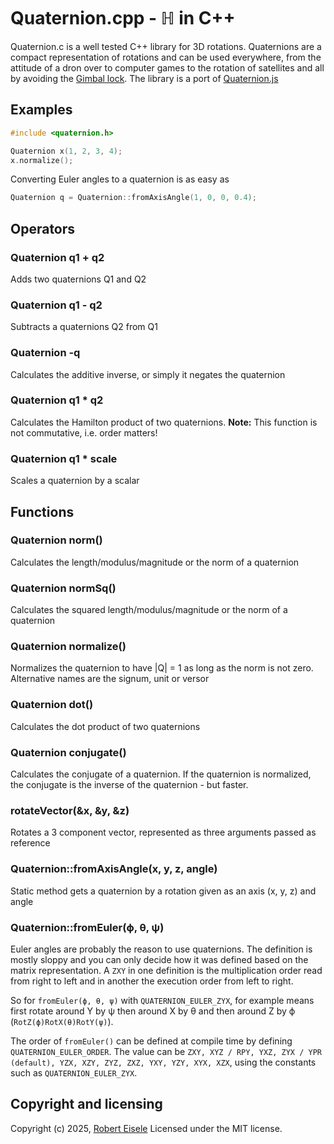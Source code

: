 # Quaternion.cpp - ℍ in C++

Quaternion.c is a well tested C++ library for 3D rotations. Quaternions are a compact representation of rotations and can be used everywhere, from the attitude of a dron over to computer games to the rotation of satellites and all by avoiding the [Gimbal lock](https://en.wikipedia.org/wiki/Gimbal_lock). The library is a port of [Quaternion.js](https://github.com/rawify/Quaternion.js)


## Examples

```cpp
#include <quaternion.h>

Quaternion x(1, 2, 3, 4);
x.normalize();
```

Converting Euler angles to a quaternion is as easy as 

```cpp
Quaternion q = Quaternion::fromAxisAngle(1, 0, 0, 0.4);
```

## Operators

### Quaternion q1 + q2

Adds two quaternions Q1 and Q2

### Quaternion q1 - q2

Subtracts a quaternions Q2 from Q1

### Quaternion -q

Calculates the additive inverse, or simply it negates the quaternion

### Quaternion q1 * q2

Calculates the Hamilton product of two quaternions. **Note:** This function is not commutative, i.e. order matters!

### Quaternion q1 * scale

Scales a quaternion by a scalar

## Functions


### Quaternion norm()

Calculates the length/modulus/magnitude or the norm of a quaternion

### Quaternion normSq()

Calculates the squared length/modulus/magnitude or the norm of a quaternion

### Quaternion normalize()

Normalizes the quaternion to have |Q| = 1 as long as the norm is not zero. Alternative names are the signum, unit or versor

### Quaternion dot()

Calculates the dot product of two quaternions

### Quaternion conjugate()

Calculates the conjugate of a quaternion. If the quaternion is normalized, the conjugate is the inverse of the quaternion - but faster.

### rotateVector(&x, &y, &z)

Rotates a 3 component vector, represented as three arguments passed as reference

### Quaternion::fromAxisAngle(x, y, z, angle)

Static method gets a quaternion by a rotation given as an axis (x, y, z) and angle


### Quaternion::fromEuler(ϕ, θ, ψ)

Euler angles are probably the reason to use quaternions. The definition is mostly sloppy and you can only decide how it was defined based on the matrix representation. A `ZXY` in one definition is the multiplication order read from right to left and in another the execution order from left to right.

So for `fromEuler(ϕ, θ, ψ)` with `QUATERNION_EULER_ZYX`, for example means first rotate around Y by ψ then around X by θ and then around Z by ϕ (`RotZ(ϕ)RotX(θ)RotY(ψ)`).

The order of `fromEuler()` can be defined at compile time by defining `QUATERNION_EULER_ORDER`. The value can be `ZXY, XYZ / RPY, YXZ, ZYX / YPR (default), YZX, XZY, ZYZ, ZXZ, YXY, YZY, XYX, XZX`, using the constants such as `QUATERNION_EULER_ZYX`.

## Copyright and licensing

Copyright (c) 2025, [Robert Eisele](https://raw.org/)
Licensed under the MIT license.

